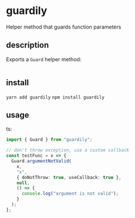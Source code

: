 # guardily

Helper method that guards function parameters

## description

Exports a `Guard` helper method:

```javascript
```

## install

`yarn add guardily`
`npm install guardily`

## usage

ts:

```typescript
import { Guard } from "guardily";

// don't throw exception, use a custom callback
const testFunc = x => {
  Guard.argumentNotValid(
    x,
    "x",
    { doNotThrow: true, useCallback: true },
    null,
    () => {
      console.log("argument is not valid");
    }
  );
};
```
